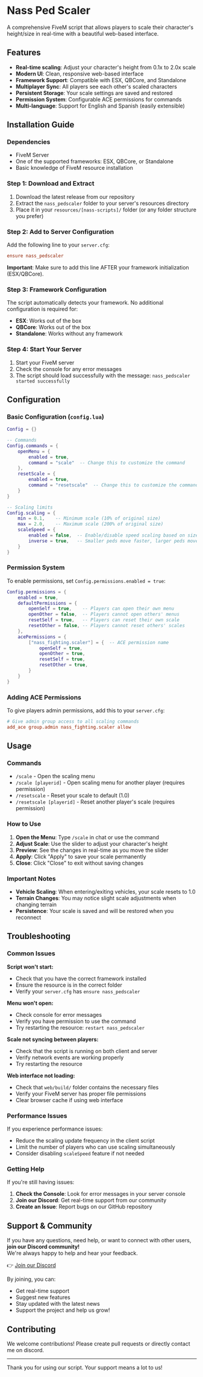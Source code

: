 # Nass Ped Scaler

A comprehensive FiveM script that allows players to scale their character's height/size in real-time with a beautiful web-based interface.

## Features

- **Real-time scaling**: Adjust your character's height from 0.1x to 2.0x scale
- **Modern UI**: Clean, responsive web-based interface
- **Framework Support**: Compatible with ESX, QBCore, and Standalone
- **Multiplayer Sync**: All players see each other's scaled characters
- **Persistent Storage**: Your scale settings are saved and restored
- **Permission System**: Configurable ACE permissions for commands
- **Multi-language**: Support for English and Spanish (easily extensible)

## Installation Guide

### Dependencies

- FiveM Server
- One of the supported frameworks: ESX, QBCore, or Standalone
- Basic knowledge of FiveM resource installation

### Step 1: Download and Extract

1. Download the latest release from our repository
2. Extract the `nass_pedscaler` folder to your server's resources directory
3. Place it in your `resources/[nass-scripts]/` folder (or any folder structure you prefer)

### Step 2: Add to Server Configuration

Add the following line to your `server.cfg`:

```cfg
ensure nass_pedscaler
```

**Important**: Make sure to add this line AFTER your framework initialization (ESX/QBCore).

### Step 3: Framework Configuration

The script automatically detects your framework. No additional configuration is required for:
- **ESX**: Works out of the box
- **QBCore**: Works out of the box  
- **Standalone**: Works without any framework

### Step 4: Start Your Server

1. Start your FiveM server
2. Check the console for any error messages
3. The script should load successfully with the message: `nass_pedscaler started successfully`

## Configuration

### Basic Configuration (`config.lua`)

```lua
Config = {}

-- Commands
Config.commands = {
    openMenu = {
        enabled = true,
        command = "scale"  -- Change this to customize the command
    },
    resetScale = {
        enabled = true,
        command = "resetscale"  -- Change this to customize the command
    }
}

-- Scaling limits
Config.scaling = {
    min = 0.1,    -- Minimum scale (10% of original size)
    max = 2.0,    -- Maximum scale (200% of original size)
    scaleSpeed = {
        enabled = false,  -- Enable/disable speed scaling based on size
        inverse = true,   -- Smaller peds move faster, larger peds move slower
    }
}
```

### Permission System

To enable permissions, set `Config.permissions.enabled = true`:

```lua
Config.permissions = {
    enabled = true,
    defaultPermissions = {
        openSelf = true,    -- Players can open their own menu
        openOther = false,  -- Players cannot open others' menus
        resetSelf = true,   -- Players can reset their own scale
        resetOther = false, -- Players cannot reset others' scales
    },
    acePermissions = {
        ["nass_fighting.scaler"] = {  -- ACE permission name
            openSelf = true,
            openOther = true,
            resetSelf = true,
            resetOther = true,
        }
    }
}
```

### Adding ACE Permissions

To give players admin permissions, add this to your `server.cfg`:

```cfg
# Give admin group access to all scaling commands
add_ace group.admin nass_fighting.scaler allow
```

## Usage

### Commands

- `/scale` - Open the scaling menu
- `/scale [playerid]` - Open scaling menu for another player (requires permission)
- `/resetscale` - Reset your scale to default (1.0)
- `/resetscale [playerid]` - Reset another player's scale (requires permission)

### How to Use

1. **Open the Menu**: Type `/scale` in chat or use the command
2. **Adjust Scale**: Use the slider to adjust your character's height
3. **Preview**: See the changes in real-time as you move the slider
4. **Apply**: Click "Apply" to save your scale permanently
5. **Close**: Click "Close" to exit without saving changes

### Important Notes

- **Vehicle Scaling**: When entering/exiting vehicles, your scale resets to 1.0
- **Terrain Changes**: You may notice slight scale adjustments when changing terrain
- **Persistence**: Your scale is saved and will be restored when you reconnect

## Troubleshooting

### Common Issues

**Script won't start:**
- Check that you have the correct framework installed
- Ensure the resource is in the correct folder
- Verify your `server.cfg` has `ensure nass_pedscaler`

**Menu won't open:**
- Check console for error messages
- Verify you have permission to use the command
- Try restarting the resource: `restart nass_pedscaler`

**Scale not syncing between players:**
- Check that the script is running on both client and server
- Verify network events are working properly
- Try restarting the resource

**Web interface not loading:**
- Check that `web/build/` folder contains the necessary files
- Verify your FiveM server has proper file permissions
- Clear browser cache if using web interface

### Performance Issues

If you experience performance issues:
- Reduce the scaling update frequency in the client script
- Limit the number of players who can use scaling simultaneously
- Consider disabling `scaleSpeed` feature if not needed

### Getting Help

If you're still having issues:

1. **Check the Console**: Look for error messages in your server console
2. **Join our Discord**: Get real-time support from our community
3. **Create an Issue**: Report bugs on our GitHub repository

## Support & Community

If you have any questions, need help, or want to connect with other users, **join our Discord community!**  
We're always happy to help and hear your feedback.

👉 [Join our Discord](https://discord.gg/nass)

By joining, you can:
- Get real-time support
- Suggest new features
- Stay updated with the latest news
- Support the project and help us grow!

## Contributing

We welcome contributions! Please create pull requests or directly contact me on discord.

---

Thank you for using our script. Your support means a lot to us!
